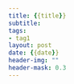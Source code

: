 ```yaml
---
title: {{title}}
subtitle: 
tags:
- tag1
layout: post
date: {{date}}
header-img: ""
header-mask: 0.3
---
```

